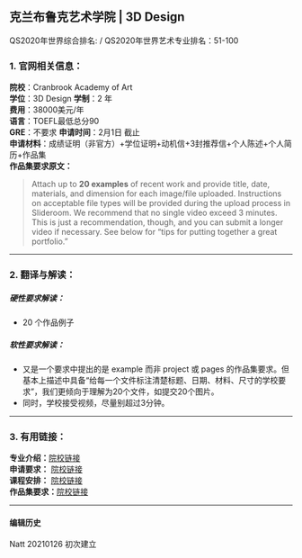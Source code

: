 ## 克兰布鲁克艺术学院 | 3D Design   
QS2020年世界综合排名: /
QS2020年世界艺术专业排名：51-100



### 1. 官网相关信息：

**院校**：Cranbrook Academy of Art    
**学位**：3D Design
**学制**：2 年  
**费用**：38000美元/年    
**语言**：TOEFL最低总分90    
**GRE**：不要求 
**申请时间**：2月1日 截止       
**申请材料**：成绩证明（非官方）+学位证明+动机信+3封推荐信+个人陈述+个人简历+作品集      
**作品集要求原文：**   

> Attach up to **20 examples** of recent work and provide title, date, materials, and dimension for each image/file uploaded. Instructions on acceptable file types will be provided during the upload process in Slideroom. We recommend that no single video exceed 3 minutes. This is just a recommendation, though, and you can submit a longer video if necessary. See below for “tips for putting together a great portfolio.”
---


### 2. 翻译与解读：

##### 硬性要求解读：
- 20 个作品例子



##### 软性要求解读：
- 又是一个要求中提出的是 example 而非 project 或 pages 的作品集要求。但基本上描述中具备“给每一个文件标注清楚标题、日期、材料、尺寸的学校要求”，我们更倾向于理解为20个文件，如提交20个图片。  
- 同时，学校接受视频，尽量别超过3分钟。

---


### 3. 有用链接：

**专业介绍：**[院校链接](https://cranbrookart.edu/departments/3d-design/)  
**申请要求：** [院校链接](https://cranbrookart.edu/admissions/how-to-apply/)  
**课程安排：** [院校链接](https://cranbrookart.edu/departments/3d-design/)  
**作品集要求：**[院校链接](https://cranbrookart.edu/admissions/how-to-apply/)



---


#### 编辑历史

Natt 20210126 初次建立  
